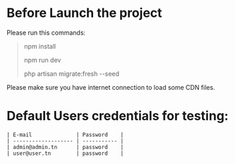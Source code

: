 # Before Launch the project

Please run this commands:
> npm install
> 
> npm run dev
> 
> php artisan migrate:fresh --seed

Please make sure you have internet connection to load some CDN files.

# Default Users credentials for testing:
```
| E-mail              | Password    |
| ------------------- | ----------- |
| admin@admin.tn      | password    |
| user@user.tn        | password    |
```

